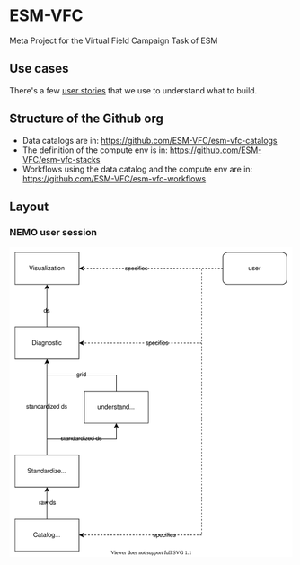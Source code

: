 # ESM-VFC

Meta Project for the Virtual Field Campaign Task of ESM

## Use cases

There's a few [user stories](stories/esm-vfc-stories) that we use to understand what to build.

## Structure of the Github org

- Data catalogs are in: <https://github.com/ESM-VFC/esm-vfc-catalogs>
- The definition of the compute env is in: <https://github.com/ESM-VFC/esm-vfc-stacks>
- Workflows using the data catalog and the compute env are in: <https://github.com/ESM-VFC/esm-vfc-workflows>

## Layout

### NEMO user session

![Layout of a user session for NEMO](images/nemo-user-session-diagram.svg)
